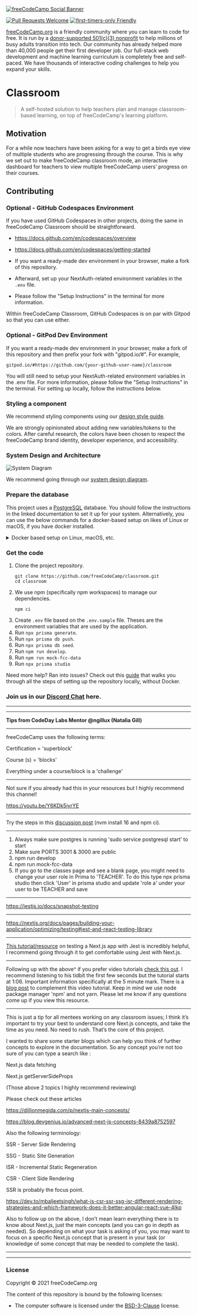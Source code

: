 [![freeCodeCamp Social Banner](https://s3.amazonaws.com/freecodecamp/wide-social-banner.png)](https://www.freecodecamp.org/)

[![Pull Requests Welcome](https://img.shields.io/badge/PRs-welcome-brightgreen.svg?style=flat)](http://makeapullrequest.com)
[![first-timers-only Friendly](https://img.shields.io/badge/first--timers--only-friendly-blue.svg)](http://www.firsttimersonly.com/)

[freeCodeCamp.org](https://www.freecodecamp.org) is a friendly community where you can learn to code for free. It is run by a [donor-supported 501(c)(3) nonprofit](https://www.freecodecamp.org/donate) to help millions of busy adults transition into tech. Our community has already helped more than 40,000 people get their first developer job. Our full-stack web development and machine learning curriculum is completely free and self-paced. We have thousands of interactive coding challenges to help you expand your skills.

# Classroom

> A self-hosted solution to help teachers plan and manage classroom-based learning, on top of freeCodeCamp's learning platform.

## Motivation

For a while now teachers have been asking for a way to get a birds eye view of multiple students who are progressing through the course. This is why we set out to make freeCodeCamp classroom mode, an interactive dashboard for teachers to view multiple freeCodeCamp users’ progress on their courses.

## Contributing

### Optional - GitHub Codespaces Environment

If you have used GitHub Codespaces in other projects, doing the same in freeCodeCamp Classroom should be straightforward.

- https://docs.github.com/en/codespaces/overview

- https://docs.github.com/en/codespaces/getting-started

- If you want a ready-made dev environment in your browser, make a fork of this repository.

- Afterward, set up your NextAuth-related environment variables in the `.env` file.

- Please follow the "Setup Instructions" in the terminal for more information.

Within freeCodeCamp Classroom, GitHub Codespaces is on par with Gitpod so that you can use either.

### Optional - GitPod Dev Environment

If you want a ready-made dev environment in your browser, make a fork of this repository and then prefix your fork with "gitpod.io/#". For example,

`gitpod.io/#https://github.com/{your-github-user-name}/classroom`

You will still need to setup your NextAuth-related environment variables in the .env file.
For more information, please follow the "Setup Instructions" in the terminal.
For setting up locally, follow the instructions below.

### Styling a component

We recommend styling components using our [design style guide](https://design-style-guide.freecodecamp.org/).

We are strongly opinionated about adding new variables/tokens to the colors. After careful research, the colors have been chosen to respect the freeCodeCamp brand identity, developer experience, and accessibility.

### System Design and Architecture

![System Diagram](https://github.com/freeCodeCamp/classroom/assets/44416323/0e82da3c-bfdf-4c85-af98-a8ecd019a928)

We recommend going through our [system design diagram](https://www.canva.com/design/DAFo8ezu7W8/EfUE0hjSDuJHFRGnG9NOvQ/edit?utm_content=DAFo8ezu7W8&utm_campaign=designshare&utm_medium=link2&utm_source=sharebutton).

### Prepare the database

This project uses a [PostgreSQL](https://www.postgresql.org/) database. You should follow the instructions in the linked documentation to set it up for your system. Alternatively, you can use the below commands for a docker-based setup on likes of Linux or macOS, if you have docker installed.

<details>

<summary>Docker based setup on Linux, macOS, etc.</summary>

```console
# create a directory for the data
mkdir -p $HOME/docker/volumes/postgres

# start a container (this will use the "latest" tag. Use the version as needed)
docker run -it --name pgsql-classroom -e POSTGRES_PASSWORD=password -d --restart unless-stopped -p 5432:5432 -v $HOME/docker/volumes/postgres:/var/lib/postgresql/data postgres:latest

# change DATABASE_URL in your .env to
postgresql://postgres:password@localhost:5432/classroom
```

</details>

### Get the code

1. Clone the project repository.
   ```console
   git clone https://github.com/freeCodeCamp/classroom.git
   cd classroom
   ```
2. We use npm (specifically npm workspaces) to manage our dependencies.
   ```console
   npm ci
   ```
3. Create `.env` file based on the `.env.sample` file. Theses are the environment variables that are used by the application.
4. Run `npx prisma generate`.
5. Run `npx prisma db push`.
6. Run `npx prisma db seed`.
7. Run `npm run develop`.
8. Run `npm run mock-fcc-data`
9. Run `npx prisma studio`

Need more help? Ran into issues? Check out this [guide](https://docs.google.com/document/d/1apfjzfIwDAfg6QQf2KD1E1aeD-KU7DEllwnH9Levq4A/edit) that walks you through all the steps of setting up the repository locally, without Docker.

### Join us in our [Discord Chat](https://discord.gg/qcynkd4Edx) here.

---

---

**Tips from CodeDay Labs Mentor @ngillux (Natalia Gill)**

---

freeCodeCamp uses the following terms:

Certification = 'superblock'

Course (s) = 'blocks'

Everything under a course/block is a 'challenge'

---

Not sure if you already had this in your resources but I highly recommend this channel!

https://youtu.be/Y6KDk5iyrYE

---

Try the steps in this [discussion post](https://github.com/freeCodeCamp/classroom/discussions/333) (nvm install 16 and npm ci).

---

1. Always make sure postgres is running 'sudo service postgresql start' to start
2. Make sure PORTS 3001 & 3000 are public
3. npm run develop
4. npm run mock-fcc-data
5. If you go to the classes page and see a blank page, you might need to change your user role in Prima to 'TEACHER'. To do this type npx prisma studio then click 'User' in prisma studio and update 'role a' under your user to be TEACHER and save

---

https://jestjs.io/docs/snapshot-testing

---

https://nextjs.org/docs/pages/building-your-application/optimizing/testing#jest-and-react-testing-library

---

[This tutorial/resource](https://blog.logrocket.com/testing-next-js-apps-jest/) on testing a Next.js app with Jest is incredibly helpful, I recommend going through it to get comfortable using Jest with Next.js.

---

Following up with the above^ if you prefer video tutorials [check this out](https://www.youtube.com/watch?v=jQT0Xhgbql8). I recommend listening to his tidbit the first few seconds but the tutorial starts at 1:06. Important information specifically at the 5 minute mark. There is a [blog post](https://fek.io/blog/add-jest-testing-framework-to-an-existing-next-js-app/) to complement this video tutorial.
Keep in mind we use node package manager 'npm' and not yarn. Please let me know if any questions come up if you view this resource.

---

This is just a tip for all mentees working on any classroom issues; I think it’s important to try your best to understand core Next.js concepts, and take the time as you need. No need to rush. That’s the core of this project.

I wanted to share some starter blogs which can help you think of further concepts to explore in the documentation. So any concept you’re not too sure of you can type a search like :

Next.js data fetching

Next.js getServerSideProps

(Those above 2 topics I highly recommend reviewing)

Please check out these articles

https://dillionmegida.com/p/nextjs-main-concepts/

https://blog.devgenius.io/advanced-next-js-concepts-8439a8752597

Also the following terminology:

SSR - Server Side Rendering

SSG - Static Site Generation

ISR - Incremental Static Regeneration

CSR - Client Side Rendering

SSR is probably the focus point.

https://dev.to/mbaljeetsingh/what-is-csr-ssr-ssg-isr-different-rendering-strategies-and-which-framework-does-it-better-angular-react-vue-4lkp

Also to follow up on the above, I don’t mean learn everything there is to know about Next.js, just the main concepts (and you can go in depth as needed).
So depending on what your task is asking of you, you may want to focus on a specific Next.js concept that is present in your task (or knowledge of some concept that may be needed to complete the task).

---

---

### License

Copyright © 2021 freeCodeCamp.org

The content of this repository is bound by the following licenses:

- The computer software is licensed under the [BSD-3-Clause](LICENSE.md) license.
